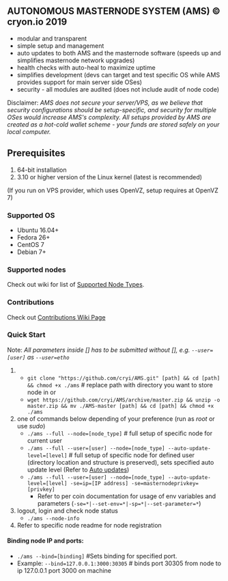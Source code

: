 ## AUTONOMOUS MASTERNODE SYSTEM (AMS) © cryon.io 2019

- modular and transparent
- simple setup and management
- auto updates to both AMS and the masternode software (speeds up and simplifies masternode network upgrades)
- health checks with auto-heal to maximize uptime
- simplifies development (devs can target and test specific OS while AMS provides support for main server side OSes)
- security - all modules are audited (does not include audit of node code)

Disclaimer: *AMS does not secure your server/VPS, as we believe that security configurations should be setup-specific, and security for multiple OSes would increase AMS's complexity. All setups provided by AMS are created as a hot-cold wallet scheme - your funds are stored safely on your local computer.*

## Prerequisites 

1. 64-bit installation
2. 3.10 or higher version of the Linux kernel (latest is recommended)

(If you run on VPS provider, which uses OpenVZ, setup requires at OpenVZ 7)

### Supported OS

- Ubuntu 16.04+
- Fedora 26+
- CentOS 7
- Debian 7+

### Supported nodes

Check out wiki for list of [Supported Node Types](https://github.com/cryi/AMS/wiki/Supported-Node-Types). 

### Contributions

Check out [Contributions Wiki Page](https://github.com/cryi/AMS/wiki/Contributions)

### Quick Start

Note: *All parameters inside [] has to be submitted without [], e.g. `--user=[user]` as `--user=etho`*

1. - `git clone "https://github.com/cryi/AMS.git" [path] && cd [path] && chmod +x ./ams` # replace path with directory you want to store node in
   or 
   - `wget https://github.com/cryi/AMS/archive/master.zip && unzip -o master.zip && mv ./AMS-master [path] && cd [path] && chmod +x ./ams`
2. one of commands below depending of your preference (run as *root* or use *sudo*)
    - `./ams --full --node=[node_type]` # full setup of specific node for current user
    - `./ams --full --user=[user] --node=[node_type] --auto-update-level=[level]` # full setup of specific node for defined user (directory location and structure is preserved), sets specified auto update level (Refer to [Auto updates](https://github.com/cryi/AMS/wiki/Autoupdates))
    - `./ams --full --user=[user] --node=[node_type] --auto-update-level=[level] -se=ip=[IP address] -se=masternodeprivkey=[privkey]`
        * Refer to per coin documentation for usage of env variables and parameters (`-se=*|--set-env=*|-sp=*|--set-parameter=*`)
3. logout, login and check node status
    - `./ams --node-info`
4. Refer to specific node readme for node registration

#### Binding node IP and ports:

- `./ams --bind=[binding]`  #Sets binding for specified port. 
- Example: `--bind=127.0.0.1:3000:30305` # binds port 30305 from node to ip 127.0.0.1 port 3000 on machine